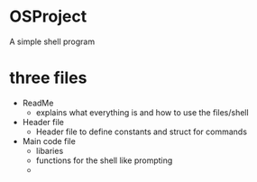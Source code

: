 # OSProject
A simple shell program

# three files
* ReadMe
  - explains what everything is and how to use the files/shell
* Header file
  - Header file to define constants and struct for commands
* Main code file
  - libaries
  - functions for the shell like prompting
  - 
